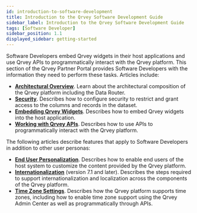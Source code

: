 ```yaml
---
id: introduction-to-software-development
title: Introduction to the Qrvey Software Development Guide
sidebar_label: Introduction to the Qrvey Software Development Guide
tags: [Software Developer]
sidebar_position: 1.1
displayed_sidebar: getting-started
---
```


Software Developers embed Qrvey widgets in their host applications and use Qrvey APIs to programmatically interact with the Qrvey platform. This section of the Qrvey Partner Portal provides Software Developers with the information they need to perform these tasks. Articles include:

* **[Architectural Overview](./architecture.md)**. Learn about the architectural composition of the Qrvey platform including the Data Router.
* **[Security](./03-Security/overview-of-security.md)**. Describes how to configure security to restrict and grant access to the columns and records in the dataset.
* **[Embedding Qrvey Widgets](./04-Embedding%20Qrvey%20Widgets/overview-of-embedding.md)**. Describes how to embed Qrvey widgets into the host application.
* **[Working with Qrvey APIs](./06-Working%20with%20Qrvey%20APIs/overview-of-qrvey-api.md)**. Describes how to use APIs to programmatically interact with the Qrvey platform.

The following articles describe features that apply to Software Developers in addition to other user personas:
* **[End User Personalization](./08-End%20User%20Personalization/overview-of-personalization.md)**. Describes how to enable end users of the host system to customize the content provided by the Qrvey platform. 
* **[Internationalization](./09-Internationalization//overview-of-internationalization.md)** (version 7.1 and later). Describes the steps required to support internationalization and localization across the components of the Qrvey platform. 
* **[Time Zone Settings](./10-Timezone%20Settings/timezone-support.md)**. Describes how the Qrvey platform supports time zones, including how to enable time zone support using the Qrvey Admin Center as well as programmatically through APIs. 
